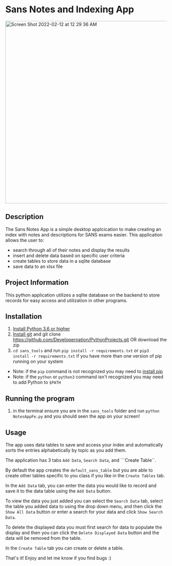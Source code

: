 # Sans Notes and Indexing App

 <img width="569" alt="Screen Shot 2022-02-12 at 12 29 36 AM" src="https://user-images.githubusercontent.com/16394280/153698363-d1e68fc1-ae82-4879-968a-b0d756b543f7.png">

## Description

The Sans Notes App is a simple desktop applcication to make creating an index with notes and descriptions for SANS exams easier.  This application allows the user to:
- search through all of their notes and display the results
- insert and delete data based on specific user criteria
- create tables to store data in a sqlite database
- save data to an xlsx file

## Project Information

This python application utilizes a sqlite database on the backend to store records for easy access and utilization in other programs.

## Installation

1) [Install Python 3.6 or higher](https://www.python.org/downloads/)
2) [Install git](https://git-scm.com/book/en/v2/Getting-Started-Installing-Git) and git clone https://github.com/Developernation/PythonProjects.git OR download the zip 
3) ```cd sans_tools``` and run ```pip install -r requirements.txt``` or ```pip3 install -r requirements.txt``` if you have more than one version of pip running on your system
* Note: if the ```pip``` command is not recognized you may need to [install pip](https://pip.pypa.io/en/stable/installation/)
* Note: if the ```python``` or ```python3``` command isn't recognized you may need to add Python to ```$PATH```

## Running the program
1) in the terminal ensure you are in the ```sans_tools``` folder and run ```python NotesAppFe.py``` and you should seen the app on your screen!

## Usage
The app uses data tables to save and access your index and automatically sorts the entries alphabetically by topic as you add them.

The application has 3 tabs ```Add Data```, ```Search Data```, and ```Create Table``. 

By default the app creates the ```default_sans_table``` but you are able to create other tables specific to you class if you like in the ```Create Tables``` tab. 

In the ```Add Data``` tab, you can enter the data you would like to record and save it to the data table using the ```Add Data``` button.

To view the data you just added you can select the ```Search Data``` tab, select the table you added data to using the drop down menu, and then click the ```Show All Data``` button or enter a search for your data and click ```Show Search Data```.

To delete the displayed data you must first search for data to populate the display and then you can click the ```Delete Displayed Data``` button and the data will be removed from the table. 

In the ```Create Table``` tab you can create or delete a table.

That's it! Enjoy and let me know if you find bugs :)

